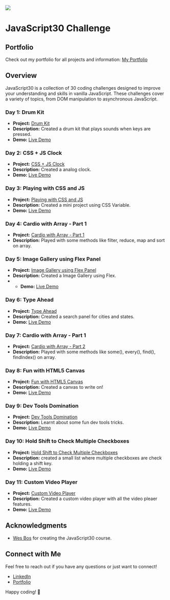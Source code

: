 ﻿![](https://javascript30.com/images/JS3-social-share.png)

# JavaScript30 Challenge

## Portfolio

Check out my portfolio for all projects and information: [My Portfolio](https://vsala2.github.io/JavaScript30/)

## Overview

JavaScript30 is a collection of 30 coding challenges designed to improve your understanding and skills in vanilla JavaScript. These challenges cover a variety of topics, from DOM manipulation to asynchronous JavaScript.

### Day 1: Drum Kit

- **Project:** [Drum Kit](./01%20-%20JavaScript%20Drum%20Kit)
- **Description:** Created a drum kit that plays sounds when keys are pressed.
- **Demo:** [Live Demo](https://vsala2.github.io/JavaScript30/01%20-%20JavaScript%20Drum%20Kit/index-START.html)

### Day 2: CSS + JS Clock

- **Project:** [CSS + JS Clock](./02%20-%20JS%20and%20CSS%20Clock)
- **Description:** Created a analog clock.
- **Demo:** [Live Demo](https://vsala2.github.io/JavaScript30/02%20-%20JS%20and%20CSS%20Clock/index-START.html)

### Day 3: Playing with CSS and JS

- **Project:** [Playing with CSS and JS](./03%20-%20CSS%20Variables)
- **Description:** Created a mini project using CSS Variable.
- **Demo:** [Live Demo](https://vsala2.github.io/JavaScript30/03%20-%20CSS%20Variables/index-START.html)

### Day 4: Cardio with Array - Part 1

- **Project:** [Cardio with Array - Part 1](./04%20-%20Array%20Cardio%20Day%201)
- **Description:** Played with some methods like filter, reduce, map and sort on array.

### Day 5: Image Gallery using Flex Panel

- **Project:** [Image Gallery using Flex Panel](./05%20-%20Flex%20Panel%20Gallery)
- **Description:** Created a Image Gallery using Flex.
- - **Demo:** [Live Demo](https://vsala2.github.io/JavaScript30/05%20-%20Flex%20Panel%20Gallery/index-START.html)

### Day 6: Type Ahead

- **Project:** [Type Ahead](./06%20-%20Type%20Ahead)
- **Description:** Created a search panel for cities and states.
- **Demo:** [Live Demo](https://vsala2.github.io/JavaScript30/06%20-%20Type%20Ahead/index-START.html)

### Day 7: Cardio with Array - Part 1

- **Project:** [Cardio with Array - Part 2](./07%20-%20Array%20Cardio%20Day%202)
- **Description:** Played with some methods like some(), every(), find(), findIndex() on array.

### Day 8: Fun with HTML5 Canvas

- **Project:** [Fun with HTML5 Canvas](./08%20-%20Fun%20with%20HTML5%20Canvas)
- **Description:** Created a canvas to write on!
- **Demo:** [Live Demo](https://vsala2.github.io/JavaScript30/08%20-%20Fun%20with%20HTML5%20Canvas/index-START.html)

### Day 9: Dev Tools Domination

- **Project:** [Dev Tools Domination](./09%20-%20Dev%20Tools%20Domination)
- **Description:** Learnt about some fun dev tools tricks.
- **Demo:** [Live Demo](https://vsala2.github.io/JavaScript30/09%20-%20Dev%20Tools%20Domination/index-START.html)

### Day 10: Hold Shift to Check Multiple Checkboxes

- **Project:** [Hold Shift to Check Multiple Checkboxes](./10%20-%20Hold%20Shift%20and%20Check%20Checkboxes)
- **Description:** created a small list where multiple checkboxes are check holding a shift key.
- **Demo:** [Live Demo](https://vsala2.github.io/JavaScript30/10%20-%20Hold%20Shift%20and%20Check%20Checkboxes/index-START.html)

### Day 11: Custom Video Player

- **Project:** [Custom Video Player](./11%20-%20Custom%20Video%20Player)
- **Description:** Created a custom video player with all the video pleaer features.
- **Demo:** [Live Demo]()
  
## Acknowledgments

- [Wes Bos](https://wesbos.com/) for creating the JavaScript30 course.

## Connect with Me

Feel free to reach out if you have any questions or just want to connect!

- [LinkedIn](https://www.linkedin.com/in/vaishnavi-salaskar/)
- [Portfolio](https://vsala2.github.io/JavaScript30/)

Happy coding! 🚀
